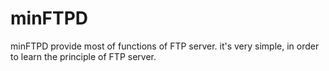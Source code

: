 # minFTPD
minFTPD provide most of functions of FTP server. it's very simple, in order to learn the principle of FTP server.
